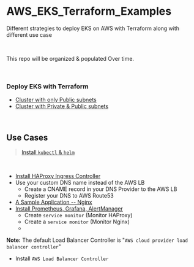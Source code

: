 # AWS_EKS_Terraform_Examples
Different strategies to deploy EKS on AWS with Terraform along with different use case

<br>

This repo will be organized & populated Over time.  


<br>

### Deploy EKS with Terraform 

* [Cluster with only Public subnets](terraform-eks-1)
* [Cluster with Private & Public subnets](terraform-eks-2)

<br>


## Use Cases

> [Install `kubectl` & `helm`](Use-Cases/Pre.md)

<br>

* [Install HAProxy Ingress Controller](Use-Cases/HAProxy-Ingress-Controller/)
* Use your custom DNS name instead of the AWS LB
    * Create a CNAME record in your DNS Provider to the AWS LB
    * Register your DNS to AWS Route53
* [A Sample Application -- Nginx](Use-Cases/sample-app-nginx)
* [Install Prometheus, Grafana, AlertManager](Use-Cases/install_prometheus_grafana_alertmanager)
    * Create `service monitor` (Monitor HAProxy)
    * Create a `service monitor` (Monitor Nginx)
    * 

**Note:** The default Load Balancer Controller is "`AWS cloud provider load balancer controller`"

* Install `AWS Load Balancer Controller`



<br>


